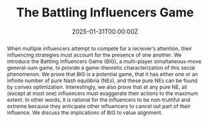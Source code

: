 ---
title: "The Battling Influencers Game"
authors:
- Young Wu, admin, Jin-Yi Cai, Xiaojin Zhu
date: "2025-01-31T00:00:00Z"
# doi: ""

# Schedule page publish date (NOT publication's date).
publishDate: "2025-01-31T00:00:00Z"

# Publication type.
# Accepts a single type but formatted as a YAML list (for Hugo requirements).
# Enter a publication type from the CSL standard.
publication_types: ["Preprint"]

# Publication name and optional abbreviated publication name.
# publication: ""
# publication_short: ""

abstract: When multiple influencers attempt to compete for a receiver’s attention, their influencing strategies must account for the presence of one another. We introduce the Battling Influencers Game (BIG), a multi-player simultaneous-move general-sum game, to provide a game-theoretic characterization of this social phenomenon. We prove that BIG is a potential game, that it has either one or an infinite number of pure Nash equilibria (NEs), and these pure NEs can be found by convex optimization. Interestingly, we also prove that at any pure NE, all (except at most one) influencers must exaggerate their actions to the maximum extent. In other words, it is rational for the influencers to be non-truthful and extreme because they anticipate other influencers to cancel out part of their influence. We discuss the implications of BIG to value alignment.

# Summary. An optional shortened abstract.
summary: We introduce the Battling Influencers Game (BIG), a multi-player simultaneous-move general-sum game, to provide a game-theoretic characterization of strategic influencers' behaviors.

tags:
- Game Theory
- Value Alignment

featured: false

links:
- name: Arxiv
  url: https://arxiv.org/abs/2502.01127
url_pdf: ''
# url_code: 'https://github.com/HugoBlox/hugo-blox-builder'
# url_dataset: '#'
# url_poster: '#'
# url_project: ''
# url_slides: ''
# url_source: '#'
# url_video: '#'

# Featured image
# To use, add an image named `featured.jpg/png` to your page's folder. 
# image:
#   caption: 'Image credit: [**Unsplash**](https://unsplash.com/photos/s9CC2SKySJM)'
#   focal_point: ""
#   preview_only: false

# Associated Projects (optional).
#   Associate this publication with one or more of your projects.
#   Simply enter your project's folder or file name without extension.
#   E.g. `internal-project` references `content/project/internal-project/index.md`.
#   Otherwise, set `projects: []`.
# projects:
# - internal-project

# Slides (optional).
#   Associate this publication with Markdown slides.
#   Simply enter your slide deck's filename without extension.
#   E.g. `slides: "example"` references `content/slides/example/index.md`.
#   Otherwise, set `slides: ""`.
# slides: example
---